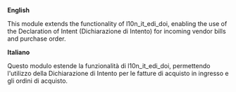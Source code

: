 **English**

This module extends the functionality of l10n_it_edi_doi, enabling the
use of the Declaration of Intent (Dichiarazione di Intento) for incoming
vendor bills and purchase order.

**Italiano**

Questo modulo estende la funzionalità di l10n_it_edi_doi, permettendo
l'utilizzo della Dichiarazione di Intento per le fatture di acquisto in
ingresso e gli ordini di acquisto.
